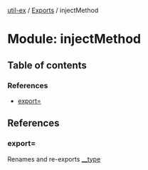 [util-ex](../README.md) / [Exports](../modules.md) / injectMethod

# Module: injectMethod

## Table of contents

### References

- [export&#x3D;](injectMethod.md#export&#x3D;)

## References

### export&#x3D;

Renames and re-exports [__type](index.md#__type)
